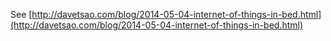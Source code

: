 See [http://davetsao.com/blog/2014-05-04-internet-of-things-in-bed.html](http://davetsao.com/blog/2014-05-04-internet-of-things-in-bed.html)
